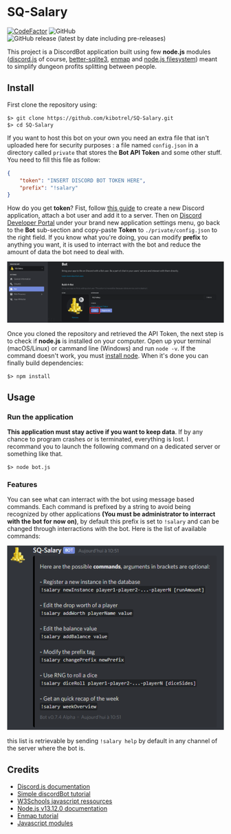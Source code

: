 # SQ-Salary

[![CodeFactor](https://www.codefactor.io/repository/github/kibotrel/sq-salary/badge)](https://www.codefactor.io/repository/github/kibotrel/sq-salary) ![GitHub](https://img.shields.io/github/license/kibotrel/SQ-Salary) ![GitHub release (latest by date including pre-releases)](https://img.shields.io/github/v/release/kibotrel/SQ-Salary?include_prereleases)

This project is a DiscordBot application built using few **node.js** modules ([discord.js](https://discord.js.org/#/docs/main/stable/general/welcome) of course, [better-sqlite3](https://www.npmjs.com/package/better-sqlite3/v/4.1.2), [enmap](https://www.npmjs.com/package/enmap) and [node.js filesystem](https://nodejs.org/api/fs.html#fs_file_system)) meant to simplify dungeon profits splitting between people.

## Install

First clone the repository using:

```shell
$> git clone https://github.com/kibotrel/SQ-Salary.git
$> cd SQ-Salary
```

If you want to host this bot on your own you need an extra file that isn't uploaded here for security purposes : a file named `config.json` in a directory called `private` that stores the **Bot API Token** and some other stuff. You need to fill this file as follow:

```json
{
	"token": "INSERT DISCORD BOT TOKEN HERE",
	"prefix": "!salary"
}
```

How do you get **token**? Fist, follow [this guide](https://discordpy.readthedocs.io/en/latest/discord.html) to create a new Discord application, attach a bot user and add it to a server. Then on [Discord Developer Portal](https://discordapp.com/developers/applications) under your brand new application settings menu, go back to the **Bot** sub-section and copy-paste **Token** to `./private/config.json` to the right field. If you know what you're doing, you can modify **prefix** to anything you want, it is used to interract with the bot and reduce the amount of data the bot need to deal with.

![API Token](/screenshots/screen0.png)

Once you cloned the repository and retrieved the API Token, the next step is to check if **node.js** is installed on your computer. Open up your terminal (macOS/Linux) or cammand line (Windows) and run `node -v`. If the command doesn't work, you must [install node](https://nodejs.org/en/download/). When it's done you can finally build dependencies:

```shell
$> npm install
```

## Usage

### Run the application

**This application must stay active if you want to keep data**. If by any chance to program crashes or is terminated, everything is lost. I recommand you to launch the following command on a dedicated server or something like that.

```shell
$> node bot.js
```

### Features

You can see what can interract with the bot using message based commands. Each command is prefixed by a string to avoid being recognized by other applications **(You must be administrator to interract with the bot for now on)**, by default this prefix is set to `!salary` and can be changed through interractions with the bot. Here is the list of available commands:

![commands](/screenshots/screen1.png)

this list is retrievable by sending `!salary help` by default in any channel of the server where the bot is.

## Credits

* [Discord.js documentation](https://discord.js.org/#/docs/main/stable/general/welcome)
* [Simple discordBot tutorial](https://medium.com/davao-js/2019-tutorial-creating-your-first-simple-discord-bot-47fc836a170b)
* [W3Schools javascript ressources](https://www.w3schools.com/js/)
* [Node.js v13.12.0 documentation](https://nodejs.org/docs/latest-v13.x/api/)
* [Enmap tutorial](https://enmap.evie.dev/install)
* [Javascript modules](https://js.evie.dev/modules)
